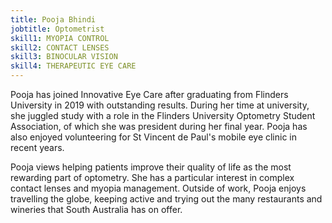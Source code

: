 ```yaml
---
title: Pooja Bhindi
jobtitle: Optometrist
skill1: MYOPIA CONTROL
skill2: CONTACT LENSES
skill3: BINOCULAR VISION
skill4: THERAPEUTIC EYE CARE
---
```

Pooja has joined Innovative Eye Care after graduating from Flinders University in 2019 with outstanding results. During her time at university, she juggled study with a role in the Flinders University Optometry Student Association, of which she was president during her final year. Pooja has also enjoyed volunteering for St Vincent de Paul's mobile eye clinic in recent years.

Pooja views helping patients improve their quality of life as the most rewarding part of optometry. She has a particular interest in complex contact lenses and myopia management. Outside of work, Pooja enjoys travelling the globe, keeping active and trying out the many restaurants and wineries that South Australia has on offer.
